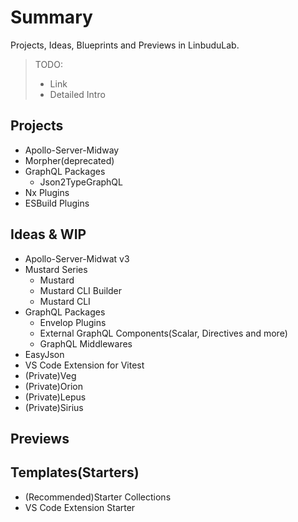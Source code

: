 # Summary

Projects, Ideas, Blueprints and Previews in LinbuduLab.

> TODO:
>
> - Link
> - Detailed Intro

## Projects

- Apollo-Server-Midway
- Morpher(deprecated)
- GraphQL Packages
  - Json2TypeGraphQL
- Nx Plugins
- ESBuild Plugins

## Ideas & WIP

- Apollo-Server-Midwat v3
- Mustard Series
  - Mustard
  - Mustard CLI Builder
  - Mustard CLI
- GraphQL Packages
  - Envelop Plugins
  - External GraphQL Components(Scalar, Directives and more)
  - GraphQL Middlewares
- EasyJson
- VS Code Extension for Vitest
- (Private)Veg
- (Private)Orion
- (Private)Lepus
- (Private)Sirius

## Previews

## Templates(Starters)

- (Recommended)Starter Collections
- VS Code Extension Starter
